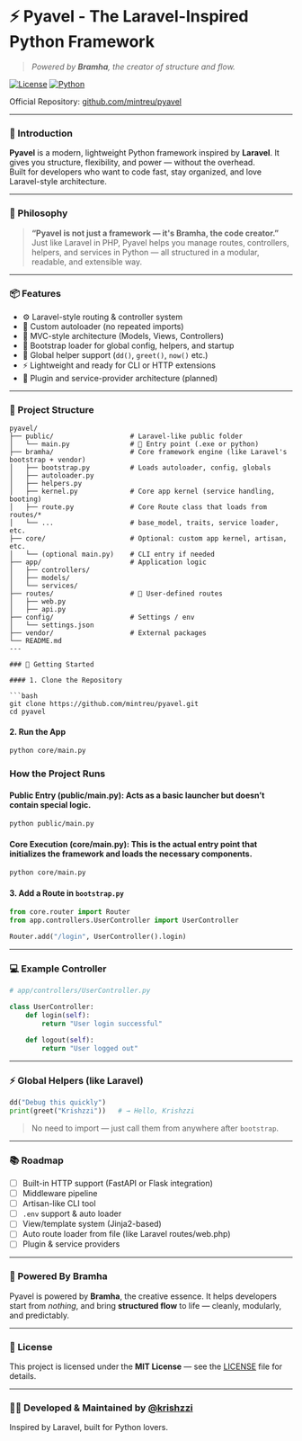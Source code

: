 # ⚡ Pyavel - The Laravel-Inspired Python Framework  
> _Powered by **Bramha**, the creator of structure and flow._

[![License](https://img.shields.io/badge/license-MIT-blue.svg)](LICENSE)
[![Python](https://img.shields.io/badge/python-3.8%2B-yellow.svg)](https://python.org)

Official Repository: [github.com/mintreu/pyavel](https://github.com/mintreu/pyavel)

---

### 🚀 Introduction

**Pyavel** is a modern, lightweight Python framework inspired by **Laravel**. It gives you structure, flexibility, and power — without the overhead.  
Built for developers who want to code fast, stay organized, and love Laravel-style architecture.

---

### 🧠 Philosophy

> **“Pyavel is not just a framework — it's Bramha, the code creator.”**  
Just like Laravel in PHP, Pyavel helps you manage routes, controllers, helpers, and services in Python — all structured in a modular, readable, and extensible way.

---

### 📦 Features

- ⚙️ Laravel-style routing & controller system  
- 🔁 Custom autoloader (no repeated imports)  
- 🧱 MVC-style architecture (Models, Views, Controllers)  
- 🌱 Bootstrap loader for global config, helpers, and startup  
- 🔧 Global helper support (`dd()`, `greet()`, `now()` etc.)  
- ⚡ Lightweight and ready for CLI or HTTP extensions  
- 🧩 Plugin and service-provider architecture (planned)  

---

### 📁 Project Structure

```
pyavel/
├── public/                   # Laravel-like public folder
│   └── main.py               # 🎯 Entry point (.exe or python)
├── bramha/                   # Core framework engine (like Laravel's bootstrap + vendor)
│   ├── bootstrap.py          # Loads autoloader, config, globals
│   ├── autoloader.py
│   ├── helpers.py
│   ├── kernel.py             # Core app kernel (service handling, booting)
│   ├── route.py              # Core Route class that loads from routes/*
│   └── ...                   # base_model, traits, service loader, etc.
├── core/                     # Optional: custom app kernel, artisan, etc.
│   └── (optional main.py)    # CLI entry if needed
├── app/                      # Application logic
│   ├── controllers/
│   ├── models/
│   └── services/
├── routes/                   # 📂 User-defined routes
│   ├── web.py
│   ├── api.py
├── config/                   # Settings / env
│   └── settings.json
├── vendor/                   # External packages
└── README.md
---

### 🚀 Getting Started

#### 1. Clone the Repository

```bash
git clone https://github.com/mintreu/pyavel.git
cd pyavel
```

#### 2. Run the App

```bash
python core/main.py
```

###  How the Project Runs
#### Public Entry (public/main.py): Acts as a basic launcher but doesn’t contain special logic.
```bash
python public/main.py
```
#### Core Execution (core/main.py): This is the actual entry point that initializes the framework and loads the necessary components.
```bash
python core/main.py
```

#### 3. Add a Route in `bootstrap.py`

```python
from core.router import Router
from app.controllers.UserController import UserController

Router.add("/login", UserController().login)
```

---

### 💻 Example Controller

```python
# app/controllers/UserController.py

class UserController:
    def login(self):
        return "User login successful"

    def logout(self):
        return "User logged out"
```

---

### ⚡ Global Helpers (like Laravel)

```python
dd("Debug this quickly")
print(greet("Krishzzi"))   # → Hello, Krishzzi
```

> No need to import — just call them from anywhere after `bootstrap`.

---

### 📚 Roadmap

- [ ] Built-in HTTP support (FastAPI or Flask integration)  
- [ ] Middleware pipeline  
- [ ] Artisan-like CLI tool  
- [ ] `.env` support & auto loader  
- [ ] View/template system (Jinja2-based)  
- [ ] Auto route loader from file (like Laravel routes/web.php)  
- [ ] Plugin & service providers  

---

### 🧘 Powered By Bramha

Pyavel is powered by **Bramha**, the creative essence. It helps developers start from *nothing*, and bring **structured flow** to life — cleanly, modularly, and predictably.

---

### 📄 License

This project is licensed under the **MIT License** — see the [LICENSE](LICENSE) file for details.

---

### 👨‍💻 Developed & Maintained by [@krishzzi](https://github.com/krishzzi)  
Inspired by Laravel, built for Python lovers.
